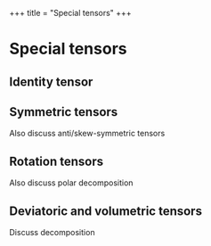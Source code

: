 +++
title = "Special tensors"
+++

# Special tensors

## Identity tensor


## Symmetric tensors
Also discuss anti/skew-symmetric tensors

## Rotation tensors
Also discuss polar decomposition

## Deviatoric and volumetric tensors
Discuss decomposition
